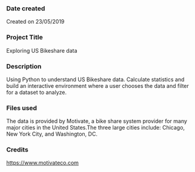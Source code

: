### Date created 
Created on 23/05/2019

### Project Title
Exploring US  Bikeshare data

### Description
Using Python to understand US Bikeshare data. Calculate statistics and build an interactive environment where a user chooses the data and filter for a dataset to analyze.

### Files used
The data is provided by Motivate, a bike share system provider for many major cities in the United States.The three large cities include: Chicago, New York City, and Washington, DC.

### Credits
https://www.motivateco.com


